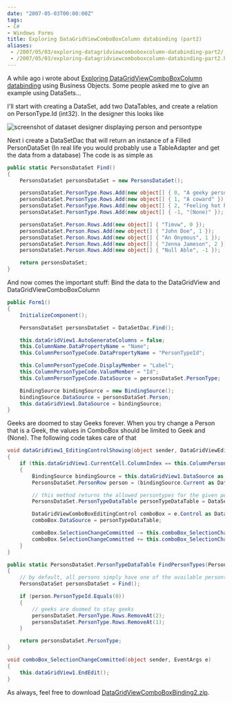 ```yaml
---
date: "2007-05-03T00:00:00Z"
tags:
- C#
- Windows Forms
title: Exploring DataGridViewComboBoxColumn databinding (part2)
aliases:
 - /2007/05/03/exploring-datagridviewcomboboxcolumn-databinding-part2/
 - /2007/05/03/exploring-datagridviewcomboboxcolumn-databinding-part2.html
---
```

A while ago i wrote about [Exploring DataGridViewComboBoxColumn databinding](http://www.timvw.be/exploring-datagridviewcomboboxcolumn-databinding/) using Business Objects. Some people asked me to give an example using DataSets...

I'll start with creating a DataSet, add two DataTables, and create a relation on PersonType.Id (int32). In the designer this looks like

![screenshot of dataset designer displaying person and persontype](http://www.timvw.be/wp-content/images/databind-dataset1.gif)

Next i create a DataSetDac that will return an instance of a Filled PersonDataSet (In real life you would probably use a TableAdapter and get the data from a database) The code is as simple as

```csharp
public static PersonsDataSet Find()
{
	PersonsDataSet personsDataSet = new PersonsDataSet();

	personsDataSet.PersonType.Rows.Add(new object[] { 0, "A geeky person" });
	personsDataSet.PersonType.Rows.Add(new object[] { 1, "A coward" });
	personsDataSet.PersonType.Rows.Add(new object[] { 2, "Feeling hot hot hot" });
	personsDataSet.PersonType.Rows.Add(new object[] { -1, "(None)" });

	personsDataSet.Person.Rows.Add(new object[] { "Timvw", 0 });
	personsDataSet.Person.Rows.Add(new object[] { "John Doe", 1 });
	personsDataSet.Person.Rows.Add(new object[] { "An Onymous", 1 });
	personsDataSet.Person.Rows.Add(new object[] { "Jenna Jameson", 2 });
	personsDataSet.Person.Rows.Add(new object[] { "Null Able", -1 });

	return personsDataSet;
}
```

And now comes the important stuff: Bind the data to the DataGridView and DataGridViewComboBoxColumn

```csharp
public Form1()
{
	InitializeComponent();

	PersonsDataSet personsDataSet = DataSetDac.Find();

	this.dataGridView1.AutoGenerateColumns = false;
	this.ColumnName.DataPropertyName = "Name";
	this.ColumnPersonTypeCode.DataPropertyName = "PersonTypeId";

	this.ColumnPersonTypeCode.DisplayMember = "Label";
	this.ColumnPersonTypeCode.ValueMember = "Id";
	this.ColumnPersonTypeCode.DataSource = personsDataSet.PersonType;

	BindingSource bindingSource = new BindingSource();
	bindingSource.DataSource = personsDataSet.Person;
	this.dataGridView1.DataSource = bindingSource;
}
```

Geeks are doomed to stay Geeks forever. When you try change a Person that is a Geek, the values in ComboBox should be limited to Geek and (None). The following code takes care of that

```csharp
void dataGridView1_EditingControlShowing(object sender, DataGridViewEditingControlShowingEventArgs e)
{
	if (this.dataGridView1.CurrentCell.ColumnIndex == this.ColumnPersonTypeCode.Index)
	{
		BindingSource bindingSource = this.dataGridView1.DataSource as BindingSource;
		PersonsDataSet.PersonRow person = (bindingSource.Current as DataRowView).Row as PersonsDataSet.PersonRow;

		// this method returns the allowed persontypes for the given person
		PersonsDataSet.PersonTypeDataTable personTypeDataTable = DataSetDac.FindPersonTypes(person);

		DataGridViewComboBoxEditingControl comboBox = e.Control as DataGridViewComboBoxEditingControl;
		comboBox.DataSource = personTypeDataTable;

		comboBox.SelectionChangeCommitted -= this.comboBox_SelectionChangeCommitted;
		comboBox.SelectionChangeCommitted += this.comboBox_SelectionChangeCommitted;
	}
}

public static PersonsDataSet.PersonTypeDataTable FindPersonTypes(PersonsDataSet.PersonRow person)
{
	// by default, all persons simply have one of the available persontypecodes
	PersonsDataSet personsDataSet = Find();

	if (person.PersonTypeId.Equals(0))
	{
		// geeks are doomed to stay geeks
		personsDataSet.PersonType.Rows.RemoveAt(2);
		personsDataSet.PersonType.Rows.RemoveAt(1);
	}

	return personsDataSet.PersonType;
}

void comboBox_SelectionChangeCommitted(object sender, EventArgs e)
{
	this.dataGridView1.EndEdit();
}
```

As always, feel free to download [DataGridViewComboBoxBinding2.zip](http://www.timvw.be/wp-content/code/csharp/DataGridViewComboBoxBinding2.zip).
